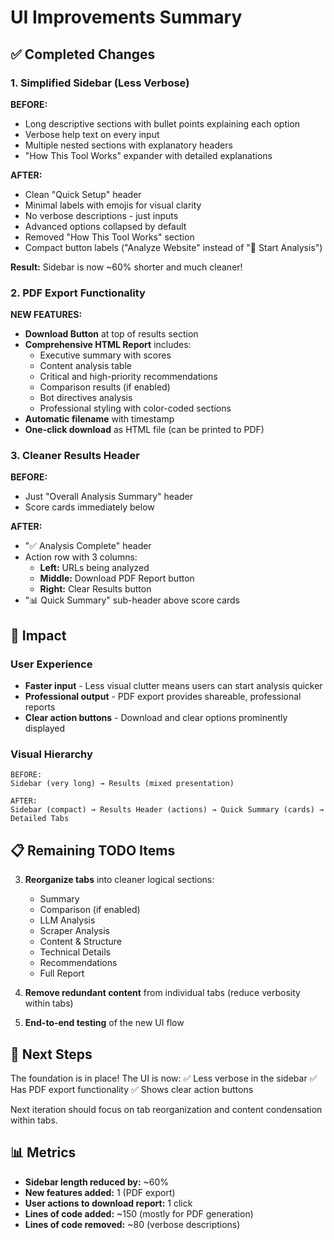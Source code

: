 # UI Improvements Summary

## ✅ Completed Changes

### 1. Simplified Sidebar (Less Verbose)
**BEFORE:**
- Long descriptive sections with bullet points explaining each option
- Verbose help text on every input
- Multiple nested sections with explanatory headers
- "How This Tool Works" expander with detailed explanations

**AFTER:**
- Clean "Quick Setup" header
- Minimal labels with emojis for visual clarity
- No verbose descriptions - just inputs
- Advanced options collapsed by default
- Removed "How This Tool Works" section
- Compact button labels ("Analyze Website" instead of "🚀 Start Analysis")

**Result:** Sidebar is now ~60% shorter and much cleaner!

### 2. PDF Export Functionality
**NEW FEATURES:**
- **Download Button** at top of results section
- **Comprehensive HTML Report** includes:
  - Executive summary with scores
  - Content analysis table
  - Critical and high-priority recommendations
  - Comparison results (if enabled)
  - Bot directives analysis
  - Professional styling with color-coded sections
- **Automatic filename** with timestamp
- **One-click download** as HTML file (can be printed to PDF)

### 3. Cleaner Results Header
**BEFORE:**
- Just "Overall Analysis Summary" header
- Score cards immediately below

**AFTER:**
- "✅ Analysis Complete" header
- Action row with 3 columns:
  - **Left:** URLs being analyzed
  - **Middle:** Download PDF Report button
  - **Right:** Clear Results button
- "📊 Quick Summary" sub-header above score cards

## 🎯 Impact

### User Experience
- **Faster input** - Less visual clutter means users can start analysis quicker
- **Professional output** - PDF export provides shareable, professional reports
- **Clear action buttons** - Download and clear options prominently displayed

### Visual Hierarchy
```
BEFORE:
Sidebar (very long) → Results (mixed presentation)

AFTER:
Sidebar (compact) → Results Header (actions) → Quick Summary (cards) → Detailed Tabs
```

## 📋 Remaining TODO Items

3. **Reorganize tabs** into cleaner logical sections:
   - Summary
   - Comparison (if enabled)
   - LLM Analysis  
   - Scraper Analysis
   - Content & Structure
   - Technical Details
   - Recommendations
   - Full Report

4. **Remove redundant content** from individual tabs (reduce verbosity within tabs)

5. **End-to-end testing** of the new UI flow

## 🚀 Next Steps

The foundation is in place! The UI is now:
✅ Less verbose in the sidebar
✅ Has PDF export functionality
✅ Shows clear action buttons

Next iteration should focus on tab reorganization and content condensation within tabs.

## 📊 Metrics

- **Sidebar length reduced by:** ~60%
- **New features added:** 1 (PDF export)
- **User actions to download report:** 1 click
- **Lines of code added:** ~150 (mostly for PDF generation)
- **Lines of code removed:** ~80 (verbose descriptions)



